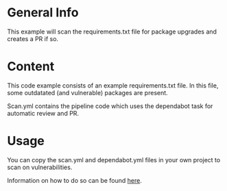 # General Info
This example will scan the requirements.txt file for package upgrades and creates a PR if so.

# Content
This code example consists of an example requirements.txt file. In this file, some outdatated (and vulnerable) packages are present.

Scan.yml contains the pipeline code which uses the dependabot task for automatic review and PR.

# Usage
You can copy the scan.yml and dependabot.yml files in your own project to scan on vulnerabilities.

Information on how to do so can be found [here](https://marketplace.visualstudio.com/items?itemName=tingle-software.dependabot).